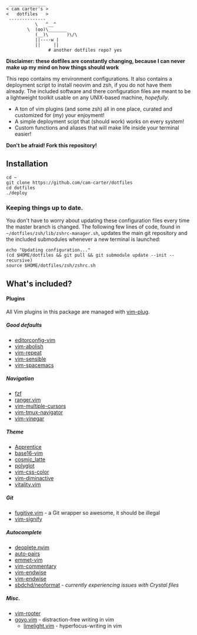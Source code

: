 ```
 ______________
< cam carter's >
<   dotfiles   >
 --------------
           \   ^__^
	    \  (oo)\_______
	       (__)\       )\/\
		   ||----w |
		   ||     ||
				# another dotfiles repo? yes
```

**Disclaimer: these dotfiles are constantly changing, because I can never make up my mind on how things should work**

This repo contains my environment configurations. It also contains a deployment script to install neovim and zsh, if you do not have them already. The included software and there configuration files are meant to be a lightweight toolkit usable on any UNIX-based machine, *hopefully*.

  - A ton of vim plugins (and some zsh) all in one place, curated and customized for (my) your enjoyment!
  - A simple deployment scipt that (should work) works on every system!
  - Custom functions and aliases that will make life inside your terminal easier!

**Don't be afraid! Fork this repository!**

## Installation
```
cd ~
git clone https://github.com/cam-carter/dotfiles
cd dotfiles
./deploy
```

### Keeping things up to date.
You don't have to worry about updating these configuration files every time the master branch is changed. The following few lines of code, found in `~/dotfiles/zsh/lib/zshrc-manager.sh`, updates the main git repository and the included submodules whenever a new terminal is launched:
```
echo "Updating configuration..."
(cd $HOME/dotfiles && git pull && git submodule update --init --recursive)
source $HOME/dotfiles/zsh/zshrc.sh
```

## What's included?

#### Plugins
All Vim plugins in this package are managed with [vim-plug](https://github.com/junegunn/vim-plug).

##### Good defaults
- [editorconfig-vim](https://github.com/editorconfig/editorconfig-vim)
- [vim-abolish](https://github.com/tpope/vim-abolish)
- [vim-repeat](https://github.com/tpope/vim-repeat)
- [vim-sensible](https://github.com/tpope/vim-sensible)
- [vim-spacemacs](https://github.com/jimmay5469/vim-spacemacs)

##### Navigation
- [fzf](https://github.com/junegunn/fzf.vim)
- [ranger.vim](https://github.com/francoiscabrol/ranger.vim)
- [vim-multiple-cursors](https://github.com/terryma/vim-multiple-cursors)
- [vim-tmux-navigator](https://github.com/christoomey/vim-tmux-navigator)
- [vim-vinegar](https://github.com/tpope/vim-vinegar)

##### Theme
- [Apprentice](https://github.com/romainl/Apprentice)
- [base16-vim](https://github.com/chriskempson/base16-vim)
- [cosmic_latte](https://github.com/nightsense/cosmic_latte)
- [polyglot](https://github.com/sheerun/vim-polyglot)
- [vim-css-color](https://github.com/ap/vim-css-color)
- [vim-diminactive](https://github.com/nightsense/cosmic_latte)
- [vitality.vim](https://github.com/tpope/sjl/vitality.vim)

##### Git
- [fugitive.vim](https://github.com/vim-fugitive) - a Git wrapper so awesome, it should be illegal
- [vim-signify](https://github.com/mhinz/vim-signify)

##### Autocomplete
- [deoplete.nvim](https://github.com/Shougo/deoplete.nvim)
- [auto-pairs](https://github.com/jiangmiao/auto-pairs)
- [emmet-vim](https://github.com/mattn/emmet-vim)
- [vim-commentary](https://github.com/tpope/vim-commentary)
- [vim-endwise](https://github.com/tpope/vim-endwise)
- [vim-endwise](https://github.com/tpope/vim-surround)
- [sbdchd/neoformat](https://github.com/sdbchd/neoformat) - _currently experiencing issues with Crystal files_

##### Misc.
- [vim-rooter](https://github.com/airblade/vim-rooter)
- [goyo.vim](https://github.com/junegunn/goyo.vim) - distraction-free writing in vim
	- [limelight.vim](https://github.com/junegunn/limelight.vim) - hyperfocus-writing in vim
